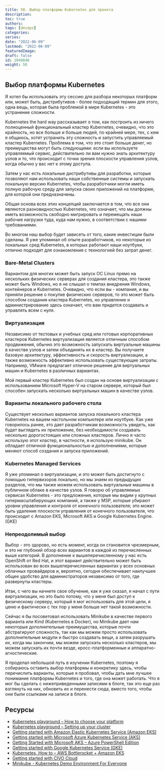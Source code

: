 ```yaml
---
title: 50. Выбор платформы Kubernetes для проекта
description: 
toc: true
authors:
tags: [devops]
categories:
series: 
date: "2022-06-09"
lastmod: "2022-06-09"
featuredImage:
draft: false
id: 1049046
weight: 50
---
```

## Выбор платформы Kubernetes 

Я хотел бы использовать эту сессию для разбора некоторых платформ или, может быть, дистрибутивов - более подходящий термин для этого, одна вещь, которая была проблемой в мире Kubernetes - это устранение сложности. 

Kubernetes the hard way рассказывает о том, как построить из ничего полноценный функциональный кластер Kubernetes, очевидно, что это крайность, но все больше и больше людей, по крайней мере, тех, с кем я общаюсь, хотят устранить эту сложность и запустить управляемый кластер Kubernetes. Проблема в том, что это стоит больше денег, но преимущества могут быть следующими: если вы используете управляемый сервис, действительно ли вам нужно знать архитектуру узлов и то, что происходит с точки зрения плоскости управления узлов, когда обычно у вас нет к этому доступа. 

Затем у нас есть локальные дистрибутивы для разработки, которые позволяют нам использовать наши собственные системы и запускать локальную версию Kubernetes, чтобы разработчики могли иметь полную рабочую среду для запуска своих приложений на платформе, для которой они предназначены. 

Общая основа всех этих концепций заключается в том, что все они являются разновидностью Kubernetes, что означает, что мы должны иметь возможность свободно мигрировать и перемещать наши рабочие нагрузки туда, куда нам нужно, в соответствии с нашими требованиями. 

Во многом наш выбор будет зависеть от того, какие инвестиции были сделаны. Я уже упоминал об опыте разработчиков, но некоторые из локальных сред Kubernetes, в которых работают наши ноутбуки, отлично подходят для ознакомления с технологией без затрат денег. 

### Bare-Metal Clusters 

Вариантом для многих может быть запуск ОС Linux прямо на нескольких физических серверах для создания кластера, это также может быть Windows, но я не слышал о темпах внедрения Windows, контейнеров и Kubernetes. Очевидно, что если вы - компания, и вы приняли решение о покупке физических серверов, то это может быть способом создания кластера Kubernetes, но управление и администрирование здесь означает, что вам придется создавать и управлять всем с нуля. 

### Виртуализация 

Независимо от тестовых и учебных сред или готовых корпоративных кластеров Kubernetes виртуализация является отличным способом продвижения, обычно это возможность запускать виртуальные машины в качестве узлов и затем объединять их в кластер. Вы получаете базовую архитектуру, эффективность и скорость виртуализации, а также возможность эффективно использовать существующие затраты. Например, VMware предлагает отличное решение для виртуальных машин и Kubernetes в различных вариантах. 

Мой первый кластер Kubernetes был создан на основе виртуализации с использованием Microsoft Hyper-V на старом сервере, который был способен запускать несколько виртуальных машин в качестве узлов. 

### Варианты локального рабочего стола 

Существует несколько вариантов запуска локального кластера Kubernetes на вашем настольном компьютере или ноутбуке. Как уже говорилось ранее, это дает разработчикам возможность увидеть, как будет выглядеть их приложение, без необходимости создавать несколько дорогостоящих или сложных кластеров. Лично я часто использую этот кластер, в частности, я использую minikube. Он обладает отличной функциональностью и дополнениями, которые меняют способ создания и запуска приложений. 

### Kubernetes Managed Services 
Я уже упоминал о виртуализации, и это может быть достигнуто с помощью гипервизоров локально, но мы знаем из предыдущих разделов, что мы также можем использовать виртуальные машины в публичном облаке в качестве узлов. Я говорю об управляемых сервисах Kubernetes - это предложения, которые мы видим у крупных гипермасштабирующих компаний, а также у MSP, которые убирают уровни управления и контроля от конечного пользователя; это может быть удаление плоскости управления от конечного пользователя, что происходит с Amazon EKS, Microsoft AKS и Google Kubernetes Engine. (GKE)

### Непреодолимый выбор  

Выбор - это здорово, но есть момент, когда он становится чрезмерным, и это не глубокий обзор всех вариантов в каждой из перечисленных выше категорий. В дополнение к вышеперечисленному у нас есть OpenShift от Red Hat, и этот вариант действительно может быть использован во всех вышеперечисленных вариантах у всех основных облачных провайдеров и, вероятно, сегодня обеспечивает наилучшее общее удобство для администраторов независимо от того, где развернуты кластеры. 

Итак, с чего вы начнете свое обучение, как я уже сказал, я начал с пути виртуализации, но это было потому, что у меня был доступ к физическому серверу, который я мог использовать для этой цели, я ценю и фактически с тех пор у меня больше нет такой возможности. 

Сейчас я бы посоветовал использовать Minikube в качестве первого варианта или Kind (Kubernetes в Docker), но Minikube дает нам некоторые дополнительные преимущества, которые почти абстрагируют сложность, так как мы можем просто использовать дополнительные модули и быстро создавать вещи, а затем разрушать их, когда мы закончим, мы можем запускать несколько кластеров, мы можем запускать их почти везде, кросс-платформенные и аппаратно-агностические. 

Я проделал небольшой путь в изучении Kubernetes, поэтому я собираюсь оставить выбор платформы и конкретику здесь, чтобы перечислить варианты, которые я пробовал, чтобы дать мне лучшее понимание платформы Kubernetes и того, где она может работать. Что я мог бы сделать с нижеприведенными записями в блоге, так это еще раз взглянуть на них, обновить их и перенести сюда, вместо того, чтобы они были ссылками на записи в блоге. 

## Ресурсы 

- [Kubernetes playground – How to choose your platform](https://vzilla.co.uk/vzilla-blog/building-the-home-lab-kubernetes-playground-part-1)
- [Kubernetes playground – Setting up your cluster](https://vzilla.co.uk/vzilla-blog/building-the-home-lab-kubernetes-playground-part-2)
- [Getting started with Amazon Elastic Kubernetes Service (Amazon EKS)](https://vzilla.co.uk/vzilla-blog/getting-started-with-amazon-elastic-kubernetes-service-amazon-eks)
- [Getting started with Microsoft Azure Kubernetes Service (AKS)](https://vzilla.co.uk/vzilla-blog/getting-started-with-microsoft-azure-kubernetes-service-aks)
- [Getting Started with Microsoft AKS – Azure PowerShell Edition](https://vzilla.co.uk/vzilla-blog/getting-started-with-microsoft-aks-azure-powershell-edition)
- [Getting started with Google Kubernetes Service (GKE)](https://vzilla.co.uk/vzilla-blog/getting-started-with-google-kubernetes-service-gke)
- [Kubernetes, How to – AWS Bottlerocket + Amazon EKS](https://vzilla.co.uk/vzilla-blog/kubernetes-how-to-aws-bottlerocket-amazon-eks)
- [Getting started with CIVO Cloud](https://vzilla.co.uk/vzilla-blog/getting-started-with-civo-cloud)
- [Minikube - Kubernetes Demo Environment For Everyone](https://vzilla.co.uk/vzilla-blog/project_pace-kasten-k10-demo-environment-for-everyone)
